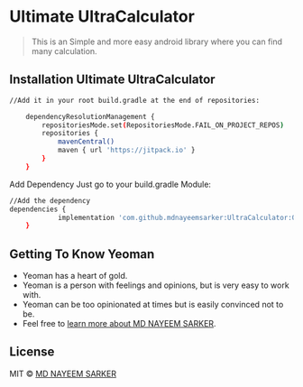 # Ultimate UltraCalculator
> This is an Simple and more easy android library where you can find many calculation. 

## Installation Ultimate UltraCalculator

```bash
//Add it in your root build.gradle at the end of repositories:

	dependencyResolutionManagement {
		repositoriesMode.set(RepositoriesMode.FAIL_ON_PROJECT_REPOS)
		repositories {
			mavenCentral()
			maven { url 'https://jitpack.io' }
		}
	}
```

Add Dependency Just go to your build.gradle Module:

```bash
//Add the dependency
dependencies {
	        implementation 'com.github.mdnayeemsarker:UltraCalculator:0.0.1'
	}
```

## Getting To Know Yeoman

 * Yeoman has a heart of gold.
 * Yeoman is a person with feelings and opinions, but is very easy to work with.
 * Yeoman can be too opinionated at times but is easily convinced not to be.
 * Feel free to [learn more about MD NAYEEM SARKER](https://github.com/mdnayeemsarker).

## License

MIT © [MD NAYEEM SARKER](https://github.com/mdnayeemsarker)
